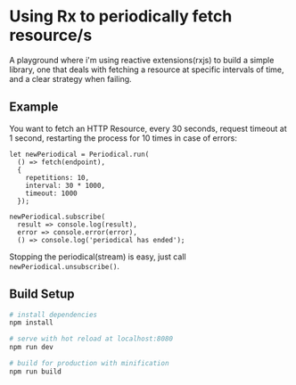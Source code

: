 Using Rx to periodically fetch resource/s
=========================================

A playground where i'm using reactive extensions(rxjs) to build a simple library, 
one that deals with fetching a resource at specific intervals of time, and a clear 
strategy when failing.

## Example

You want to fetch an HTTP Resource, every 30 seconds, request timeout at 1 second, 
restarting the process for 10 times in case of errors:

    let newPeriodical = Periodical.run(
      () => fetch(endpoint),
      {
        repetitions: 10,
        interval: 30 * 1000,
        timeout: 1000
      });
    
    newPeriodical.subscribe(
      result => console.log(result),
      error => console.error(error),
      () => console.log('periodical has ended');
      
Stopping the periodical(stream) is easy, just call `newPeriodical.unsubscribe()`.

## Build Setup

``` bash
# install dependencies
npm install

# serve with hot reload at localhost:8080
npm run dev

# build for production with minification
npm run build
```
